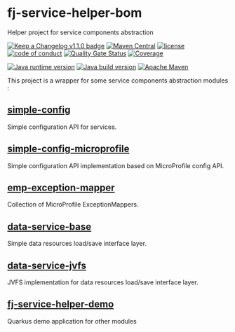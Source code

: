 # fj-service-helper-bom

Helper project for service components abstraction

[![Keep a Changelog v1.1.0 badge](https://img.shields.io/badge/changelog-Keep%20a%20Changelog%20v1.1.0-%23E05735)](https://github.com/fugerit-org/fj-service-helper-bom/blob/main/CHANGELOG.md) 
[![Maven Central](https://img.shields.io/maven-central/v/org.fugerit.java/fj-service-helper-bom.svg)](https://central.sonatype.com/artifact/org.fugerit.java/fj-service-helper-bom)
[![license](https://img.shields.io/badge/License-Apache%20License%202.0-teal.svg)](https://opensource.org/licenses/Apache-2.0)
[![code of conduct](https://img.shields.io/badge/conduct-Contributor%20Covenant-purple.svg)](https://github.com/fugerit-org/fj-universe/blob/main/CODE_OF_CONDUCT.md)
[![Quality Gate Status](https://sonarcloud.io/api/project_badges/measure?project=fugerit-org_fj-service-helper-bom&metric=alert_status)](https://sonarcloud.io/summary/new_code?id=fugerit-org_fj-service-helper-bom)
[![Coverage](https://sonarcloud.io/api/project_badges/measure?project=fugerit-org_fj-service-helper-bom&metric=coverage)](https://sonarcloud.io/summary/new_code?id=fugerit-org_fj-service-helper-bom)

[![Java runtime version](https://img.shields.io/badge/run%20on-java%208+-%23113366.svg?style=for-the-badge&logo=openjdk&logoColor=white)](https://universe.fugerit.org/src/docs/versions/java11.html)
[![Java build version](https://img.shields.io/badge/build%20on-java%2017+-%23ED8B00.svg?style=for-the-badge&logo=openjdk&logoColor=white)](https://universe.fugerit.org/src/docs/versions/java17.html)
[![Apache Maven](https://img.shields.io/badge/Apache%20Maven-3.9.0+-C71A36?style=for-the-badge&logo=Apache%20Maven&logoColor=white)](https://universe.fugerit.org/src/docs/versions/maven3_9.html)

This project is a wrapper for some service components abstraction modules : 

## [simple-config](simple-config/README.md)

Simple configuration API for services.

## [simple-config-microprofile](simple-config-microprofile/README.md)

Simple configuration API implementation based on MicroProfile config API.

## [emp-exception-mapper](emp-exception-mapper/README.md)

Collection of MicroProfile ExceptionMappers.

## [data-service-base](data-service-base/README.md)

Simple data resources load/save interface layer.

## [data-service-jvfs](data-service-jvfs/README.md)

JVFS implementation for data resources load/save interface layer.

## [fj-service-helper-demo](fj-service-helper-demo/README.md)

Quarkus demo application for other modules